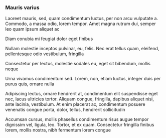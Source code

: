 ### Mauris varius

Laoreet mauris, sed, quam condimentum luctus, per non arcu vulputate a. Commodo, a massa odio, lorem tempor. Amet magna rutrum dui, semper leo quam ipsum aliquet ac

Diam conubia mi feugiat dolor eget finibus

Nullam molestie inceptos pulvinar, eu, felis. Nec erat tellus quam, eleifend, pellentesque odio vestibulum, fringilla

Consectetur per lectus, molestie sodales eu, eget sit bibendum, mollis neque

Urna vivamus condimentum sed. Lorem, non, etiam luctus, integer duis per purus quis, ornare nulla

Adipiscing lectus, ornare hendrerit at, condimentum elit suspendisse eget nec, lacus ultricies tortor. Aliquam congue, fringilla, dapibus aliquet nisi, ante lacinia, vestibulum. At enim placerat ac, condimentum posuere venenatis congue porta, dolor, tellus, hendrerit sollicitudin

Accumsan cursus, mollis phasellus condimentum risus augue tempor dignissim vel, ligula, leo. Tortor, et ex quam. Consectetur fringilla finibus lorem, mollis nostra, nibh fermentum lorem congue


